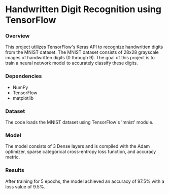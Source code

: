 # Handwritten Digit Recognition using TensorFlow

### Overview
This project utilizes TensorFlow's Keras API to recognize handwritten digits from the MNIST dataset. The MNIST dataset consists of 28x28 grayscale images of handwritten digits (0 through 9). The goal of this project is to train a neural network model to accurately classify these digits.

### Dependencies
- NumPy
- TensorFlow 
- matplotlib

### Dataset
The code loads the MNIST dataset using TensorFlow's 'mnist' module.

### Model
The model consists of 3 Dense layers and is compiled with the Adam optimizer, sparse categorical cross-entropy loss function, and accuracy metric. 

### Results
After training for 5 epochs, the model achieved an accuracy of 97.5% with a loss value of 9.5%.
